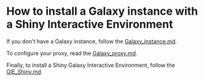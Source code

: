 How to install a Galaxy instance with a Shiny Interactive Environment
=====================================================================

If you don't have a Galaxy instance, follow the [Galaxy_instance.md](https://github.com/RomainDallet/Shiny_GIE_installation/blob/master/Galaxy_instance.md).

To configure your proxy, read the [Galaxy_proxy.md](https://github.com/RomainDallet/Shiny_GIE_installation/blob/master/Galaxy_proxy.md).

Finally, to install a Shiny Galaxy Interactive Environment, follow the [GIE_Shiny.md](https://github.com/RomainDallet/Shiny_GIE_installation/blob/master/GIE_Shiny.md).



